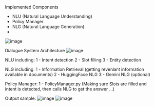 Implemented Components
- NLU (Natural Language Understanding)
- Policy Manager
- NLG (Natural Language Generation)
- 
![image](https://github.com/user-attachments/assets/9b631cb1-7801-4e85-ab6d-10a7f641b703)



Dialogue System Architecture
![image](https://github.com/user-attachments/assets/49bf79a1-1e91-48be-bce1-43bbd91aedd8)


NLU including:
1 - Intent detection
2 - Slot filling
3 - Entity detection

NLG including:
1 - Information Retrieval (getting revenlant information available in documents)
2 - HuggingFace NLG
3 - Gemini NLG (optional)

Policy Manager:
1 - PolicyManager.py (Making sure Slots are filled and intent is detected, then calls NLG to get the answer ...)


Output sample:
![image](https://github.com/user-attachments/assets/ba3b0093-5cb7-4e0e-95f2-f7418ffeaea6)
![image](https://github.com/user-attachments/assets/e0730005-9a86-4163-b935-fee9840d447e)
